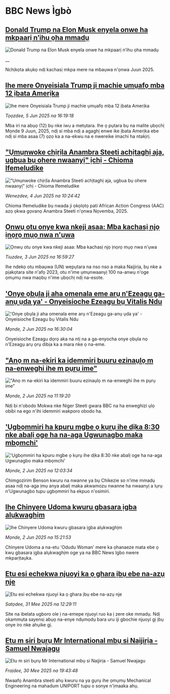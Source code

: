# BBC News Ìgbò## [Donald Trump na Elon Musk enyela onwe ha mkpaarị n’ihu ọha mmadụ](https://www.bbc.co.uk/igbo/live/c3089lg1ly8t?at_campaign=githubrss)![Donald Trump na Elon Musk enyela onwe ha mkpaarị n’ihu ọha mmadụ](https://ichef.bbci.co.uk/ace/standard/240/cpsprodpb/2438/live/f38c8360-42a3-11f0-bace-e1270fc31f5e.png)__Nchịkọta akụkọ ndị kachasị mkpa mere na mbaụwa n'ọnwa Juun 2025.## [Ihe mere Onyeisiala Trump ji machie ụmụafọ mba 12 ịbata Amerịka](https://www.bbc.com/igbo/articles/c74qdw1yl47o?at_campaign=githubrss)![Ihe mere Onyeisiala Trump ji machie ụmụafọ mba 12 ịbata Amerịka](https://ichef.bbci.co.uk/ace/standard/240/cpsprodpb/d7c3/live/947085b0-4204-11f0-b6e6-4ddb91039da1.jpg)_Tọọzdee, 5 Jun 2025 na 16:19:18_Mba iri na abụọ (12) bụ nke iwu a metụtara. Ihe ọ pụtara bụ na malite ụbọchị Mọnde 9 Juun, 2025, ndị si mba ndị a agaghị enwe ike ịbata Amerịka ebe ndị si mba asaa (7) ọzọ ka a na-ekwu na e nwereike imachi ha ntakịrị.## ["Ụmụnwoke chịrịla Anambra Steeti achịtaghị aja, ugbua bụ ohere nwaanyị" ịchị - Chioma Ifemeludike](https://www.bbc.com/igbo/articles/c780rvxv244o?at_campaign=githubrss)!["Ụmụnwoke chịrịla Anambra Steeti achịtaghị aja, ugbua bụ ohere nwaanyị" ịchị - Chioma Ifemeludike](https://ichef.bbci.co.uk/ace/standard/240/cpsprodpb/3fcf/live/21319010-412f-11f0-b6e6-4ddb91039da1.jpg)_Wenezdee, 4 Jun 2025 na 10:24:42_Chioma Ifemeludike bụ nwada ji ọkọlọtọ pati African Action Congress (AAC) azọ ọkwa gọvanọ Anambra Steeti  n'ọnwa Nọvemba, 2025.## [Ọnwụ otu onye kwa nkeji asaa: Mba kachasị njọ ịnọrọ mụọ nwa n'ụwa](https://www.bbc.com/igbo/articles/c8re4y3ymkeo?at_campaign=githubrss)![Ọnwụ otu onye kwa nkeji asaa: Mba kachasị njọ ịnọrọ mụọ nwa n'ụwa](https://ichef.bbci.co.uk/ace/standard/240/cpsprodpb/7d0b/live/96b16cb0-3c6c-11f0-aa24-d1c64c46ace6.jpg)_Tiuzdee, 3 Jun 2025 na 16:59:27_Ihe ndekọ otu mbaụwa (UN) wepụtara na nso nso a maka Naịjirịa, bụ nke a pịakọtara site n'afọ 2023, otu n'ime ụmụnwaanyị 100 na-anwụ n'oge ọmụmụ nwa maọbụ n'ime ụbọchị ndị na-esote.## ['Onye ọbụla ji aha omenala eme arụ n'Ezeagu ga-anụ ụda ya' - Onyeisioche Ezeagu bụ Vitalis Ndu](https://www.bbc.com/igbo/articles/cvgv3x02ndgo?at_campaign=githubrss)!['Onye ọbụla ji aha omenala eme arụ n'Ezeagu ga-anụ ụda ya' - Onyeisioche Ezeagu bụ Vitalis Ndu](https://ichef.bbci.co.uk/ace/standard/240/cpsprodpb/e13e/live/ab7f87c0-3fce-11f0-bace-e1270fc31f5e.jpg)_Mọnde, 2 Jun 2025 na 16:30:04_Onyeisioche Ezeagu dọrọ aka na ntị na a ga-enyocha onye ọbụla nọ n'Ezeagụ arụ ọrụ dibịa ka a mara nke ọ na-eme.## ["Anọ m na-ekiri ka idemmiri buuru ezinaụlọ m na-enweghi ihe m pụrụ ime"](https://www.bbc.com/igbo/articles/cd7g0wj7eeqo?at_campaign=githubrss)!["Anọ m na-ekiri ka idemmiri buuru ezinaụlọ m na-enweghi ihe m pụrụ ime"](https://ichef.bbci.co.uk/ace/standard/240/cpsprodpb/5ebe/live/f8839470-3fa2-11f0-bace-e1270fc31f5e.jpg)_Mọnde, 2 Jun 2025 na 11:19:20_Ndị bi n'obodo Mokwa nke Niger Steeti gwara BBC na ha enweghizi ụlọ obibi na ego n'ihi idemmiri wakporo obodo ha.## ['Ụgbọmmiri ha kpuru mgbe ọ kụrụ ihe dịka 8:30 nke abalị oge ha na-aga Ugwunagbo maka mbọmchi'](https://www.bbc.com/igbo/articles/cjrnzqjx5gpo?at_campaign=githubrss)!['Ụgbọmmiri ha kpuru mgbe ọ kụrụ ihe dịka 8:30 nke abalị oge ha na-aga Ugwunagbo maka mbọmchi'](https://ichef.bbci.co.uk/ace/standard/240/cpsprodpb/628e/live/60802ef0-3eed-11f0-835b-310c7b938e84.png)_Mọnde, 2 Jun 2025 na 12:03:34_Chimgozirim Benson kwuru na nwanne ya bụ Chikezie so n'ime mmadụ asaa ndị na-aga ịmụ anya abalị maka akwamozu nwanne ha nwaanyị a lụrụ n'Ugwunagbo tupu ụgbọmmiri ha ekpuo n'osimiri.## [Ihe Chinyere Udoma kwuru gbasara ịgba alụkwaghịm](https://www.bbc.com/igbo/articles/crr70jwwdrdo?at_campaign=githubrss)![Ihe Chinyere Udoma kwuru gbasara ịgba alụkwaghịm](https://ichef.bbci.co.uk/ace/standard/240/cpsprodpb/d0a7/live/2309fe10-3fc5-11f0-835b-310c7b938e84.png)_Mọnde, 2 Jun 2025 na 15:21:53_Chinyere Udoma a na-etu 'Odudu Woman' mere ka ọhanaeze mata ebe ọ kwụ gbasara ịgba alụkwaghịm oge ya na BBC News Igbo nwere mkparịtaụka.## [Etu esi echekwa njuoyi ka ọ ghara ịbụ ebe na-azụ nje](https://www.bbc.com/igbo/articles/cj3jrz1ye0do?at_campaign=githubrss)![Etu esi echekwa njuoyi ka ọ ghara ịbụ ebe na-azụ nje](https://ichef.bbci.co.uk/ace/standard/240/cpsprodpb/e2dd/live/e69c11e0-2cc6-11f0-b26b-ab62c890638b.jpg)_Satọdee, 31 Mee 2025 na 12:29:11_Site na ibelata ugboro ole ị na-emepe njuoyi ruo ka ị zere oke mmadụ. Ndị ọkammụta sayensị abụọ na-enye ndụmọdụ bara uru iji gbochie njuoyi gị ịbụ onye iro nke ahụike gị.## [Etu m siri bụrụ Mr International mbụ si Naịjirịa - Samuel Nwajagu](https://www.bbc.com/igbo/articles/c8reml3gl01o?at_campaign=githubrss)![Etu m siri bụrụ Mr International mbụ si Naịjirịa - Samuel Nwajagu](https://ichef.bbci.co.uk/ace/standard/240/cpsprodpb/878d/live/8d9bc9e0-3d84-11f0-8fa6-57e840e6fcdb.jpg)_Fraịdee, 30 Mee 2025 na 19:43:48_Nwaafọ Anambra steeti ahụ kwuru na ya gụrụ ihe ọmụmụ Mechanical Engineering na mahadum UNIPORT tupu o sonye n'ịmaaka ahụ.